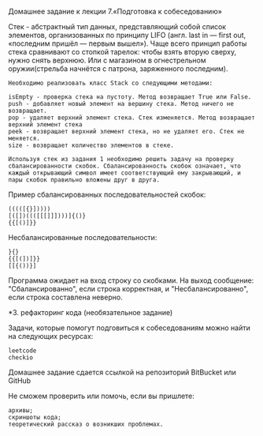 Домашнее задание к лекции 7.«Подготовка к собеседованию»

Стек - абстрактный тип данных, представляющий собой список элементов, организованных по принципу LIFO (англ. last in — first out, «последним пришёл — первым вышел»). Чаще всего принцип работы стека сравнивают со стопкой тарелок: чтобы взять вторую сверху, нужно снять верхнюю. Или с магазином в огнестрельном оружии(стрельба начнётся с патрона, заряженного последним).

    Необходимо реализовать класс Stack со следующими методами:

    isEmpty - проверка стека на пустоту. Метод возвращает True или False.
    push - добавляет новый элемент на вершину стека. Метод ничего не возвращает.
    pop - удаляет верхний элемент стека. Стек изменяется. Метод возвращает верхний элемент стека
    peek - возвращает верхний элемент стека, но не удаляет его. Стек не меняется.
    size - возвращает количество элементов в стеке.

    Используя стек из задания 1 необходимо решить задачу на проверку сбалансированности скобок. Сбалансированность скобок означает, что каждый открывающий символ имеет соответствующий ему закрывающий, и пары скобок правильно вложены друг в друга.

Пример сбалансированных последовательностей скобок:

    (((([{}]))))
    [([])((([[[]]])))]{()}
    {{[()]}}

Несбалансированные последовательности:

    }{}
    {{[(])]}}
    [[{())}]

Программа ожидает на вход строку со скобками. На выход сообщение: "Сбалансированно", если строка корректная, и "Несбалансированно", если строка составлена неверно.

*3. рефакторинг кода (необязательное задание)

Задачи, которые помогут подговиться к собеседованиям можно найти на следующих ресурсах:

    leetcode
    checkio

Домашнее задание сдается ссылкой на репозиторий BitBucket или GitHub

Не сможем проверить или помочь, если вы пришлете:

    архивы;
    скриншоты кода;
    теоретический рассказ о возникших проблемах.
